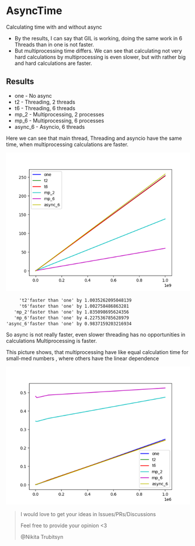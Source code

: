 # AsyncTime
Calculating time with and without async
- By the results, I can say that GIL is working, doing the same work in 6 Threads than in one is not faster.
- But multiprocessing time differs. We can see that calculating not very hard calculations by multiprocessing is even slower, but with rather big and hard calculations are faster.

## Results

- one     - No async
- t2      - Threading, 2 threads
- t6      - Threading, 6 threads
- mp_2    - Multiprocessing, 2 processes
- mp_6    - Multiprocessing, 6 processes
- async_6 - Asyncio, 6 threads

Here we can see that main thread, Threading and asyncio have the same time, when multiprocessing calculations are faster.

![Alt text](visual.png?raw=true "Full Graph")

```    'one'faster than 'one' by 1.0
     't2'faster than 'one' by 1.0035262095048139
     't6'faster than 'one' by 1.002758486863281
   'mp_2'faster than 'one' by 1.835098695624356
   'mp_6'faster than 'one' by 4.227536785628979
'async_6'faster than 'one' by 0.9837159203216934
```

So async is not really faster, even slower
threading has no opportunities in calculations
Multiprocessing is faster.

This picture shows, that multiprocessing have like equal calculation time for small-med numbers
, where others have the linear dependence

![Alt text](visual_low.png?raw=true "Low Graph")


> I would love to get your ideas in Issues/PRs/Discussions
> 
> Feel free to provide your opinion <3
> 
> @Nikita Trubitsyn
